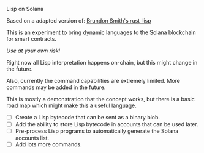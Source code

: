 Lisp on Solana

Based on a adapted version of: [Brundon Smith's rust_lisp](https://github.com/brundonsmith/rust_lisp/)

This is an experiment to bring dynamic languages to the Solana blockchain for smart contracts.

*Use at your own risk!*

Right now all Lisp interpretation happens on-chain, but this might change in the future.

Also, currently the command capabilities are extremely limited. More commands may be added in the future.

This is mostly a demonstration that the concept works, but there is a basic road map which might make this a useful language.

- [ ] Create a Lisp bytecode that can be sent as a binary blob.
- [ ] Add the ability to store Lisp bytecode in accounts that can be used later.
- [ ] Pre-process Lisp programs to automatically generate the Solana accounts list.
- [ ] Add lots more commands.
